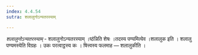```yaml
---
index: 4.4.54
sutra: शलालुनोऽन्यतरस्याम्

---
```

_शलालुनोऽन्यतरस्याम्_ - शलालुनोऽन्यतरस्याम् ।ष्ठ॑न्निति शेषः ।तदस्य पण्यमित्येव ।शलालुक इति । शलालु पण्यमस्येति विग्रहः । उकः परत्वाट्ठस्य कः । षित्त्वस्य फलमाह — शलालुकीति । 